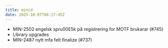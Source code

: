```yaml
---
title: minid
date: 2025-10-07T06:17:45Z
---
```

- MIN-2502 engelsk spru00E5k på registrering for MOTF brukarar (#745)
- Library upgrades
- MIN-2487 nytt mfa felt finalize (#737)

